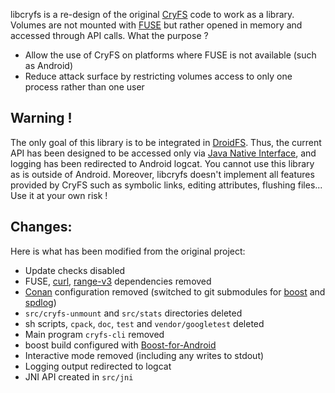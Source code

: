 libcryfs is a re-design of the original [CryFS](https://github.com/cryfs/cryfs) code to work as a library. Volumes are not mounted with [FUSE](https://www.kernel.org/doc/html/latest/filesystems/fuse.html) but rather opened in memory and accessed through API calls. What the purpose ?
- Allow the use of CryFS on platforms where FUSE is not available (such as Android)
- Reduce attack surface by restricting volumes access to only one process rather than one user

## Warning !
The only goal of this library is to be integrated in [DroidFS](https://forge.chapril.org/hardcoresushi/DroidFS). Thus, the current API has been designed to be accessed only via [Java Native Interface](https://docs.oracle.com/javase/8/docs/technotes/guides/jni), and logging has been redirected to Android logcat. You cannot use this library as is outside of Android. Moreover, libcryfs doesn't implement all features provided by CryFS such as symbolic links, editing attributes, flushing files... Use it at your own risk !

## Changes:
Here is what has been modified from the original project:
- Update checks disabled
- FUSE, [curl](https://curl.se), [range-v3](https://github.com/ericniebler/range-v3) dependencies removed
- [Conan](https://conan.io) configuration removed (switched to git submodules for [boost](https://www.boost.org) and [spdlog](https://github.com/gabime/spdlog))
- `src/cryfs-unmount` and `src/stats` directories deleted
- sh scripts, `cpack`, `doc`, `test` and `vendor/googletest` deleted
- Main program `cryfs-cli` removed
- boost build configured with [Boost-for-Android](https://github.com/moritz-wundke/Boost-for-Android)
- Interactive mode removed (including any writes to stdout)
- Logging output redirected to logcat
- JNI API created in `src/jni`
